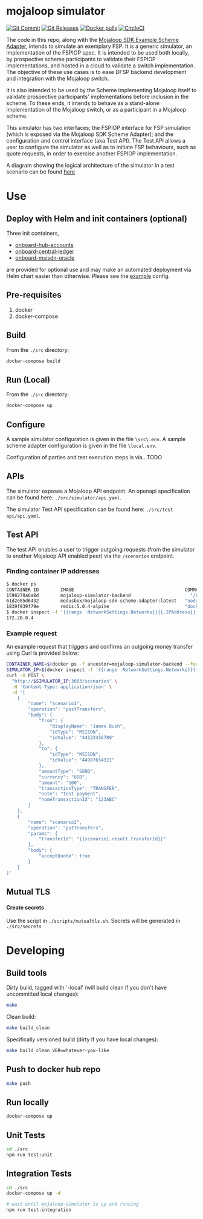 # mojaloop simulator
[![Git Commit](https://img.shields.io/github/last-commit/mojaloop/mojaloop-simulator.svg?style=flat)](https://github.com/mojaloop/mojaloop-simulator/commits/master)
[![Git Releases](https://img.shields.io/github/v/release/mojaloop/mojaloop-simulator?include_prereleases)](https://github.com/mojaloop/mojaloop-simulator/releases)
[![Docker pulls](https://img.shields.io/docker/pulls/mojaloop/mojaloop-simulator.svg?style=flat)](https://hub.docker.com/r/mojaloop/mojaloop-simulator)
[![CircleCI](https://circleci.com/gh/mojaloop/mojaloop-simulator.svg?style=svg)](https://circleci.com/gh/mojaloop/mojaloop-simulator)


The code in this repo, along with the [Mojaloop SDK Example Scheme Adapter](http://www.github.com/modusbox/mojaloop-sdk-example-scheme-adapter), intends to simulate an exemplary FSP. It is a generic simulator, an implementation of the FSPIOP spec. It is intended to be used both locally, by prospective scheme participants to validate their FSPIOP implementations, and hosted in a cloud to validate a switch implementation. The objective of these use cases is to ease DFSP backend development and integration with the Mojaloop switch.

It is also intended to be used by the Scheme implementing Mojaloop itself to validate prospective participants' implementations before inclusion in the scheme. To these ends, it intends to behave as a stand-alone implementation of the Mojaloop switch, or as a participant in a Mojaloop scheme.

This simulator has two interfaces; the FSPIOP interface for FSP simulation (which is exposed via the Mojaloop SDK Scheme Adapter); and the configuration and control interface (aka Test API). The Test API allows a user to configure the simulator as well as to initiate FSP behaviours, such as quote requests, in order to exercise another FSPIOP implementation.

A diagram showing the logical architecture of the simulator in a test scenario can be found [here](docs/SimulatorArchitecture.jpg)

# Use

## Deploy with Helm and init containers (optional)
Three init containers,
- [onboard-hub-accounts](https://github.com/mojaloop/mojaloop-simulator/tree/master/init/onboard-hub-accounts)
- [onboard-central-ledger](https://github.com/mojaloop/mojaloop-simulator/tree/master/init/onboard-central-ledger)
- [onboard-msisdn-oracle](https://github.com/mojaloop/mojaloop-simulator/tree/master/init/onboard-msisdn-oracle)

are provided for optional use and may make an automated deployment via Helm chart easier than otherwise. Please see the [example](docs/values-sims.example.yaml) config.

## Pre-requisites
  1. docker
  2. docker-compose


## Build
From the `./src` directory:
```bash
docker-compose build
```

## Run (Local)
From the `./src` directory:
```bash
docker-compose up
```


## Configure
A sample simulator configuration is given in the file `\src\.env`.
A sample scheme adapter configuration is given in the file `\local.env`.

Configuration of parties and test execution steps is via...TODO


## APIs
The simulator exposes a Mojaloop API endpoint. An openapi specification can be found here: `./src/simulator/api.yaml`.

The simulator Test API specification can be found here: `./src/test-api/api.yaml`.


## Test API
The test API enables a user to trigger outgoing requests (from the simulator to another Mojaloop API enabled peer) via the `/scenarios` endpoint.

### Finding container IP addresses
```bash
$ docker ps
CONTAINER ID        IMAGE                                         COMMAND                  CREATED             STATUS              PORTS               NAMES
1598270a6a8d        mojaloop-simulator-backend                      "/bin/sh -c 'node /s…"   7 minutes ago       Up 7 minutes        3000-3001/tcp       src_sim_1
61d2e85d6432        modusbox/mojaloop-sdk-scheme-adapter:latest   "node /src/index.js"     7 minutes ago       Up 7 minutes        3000/tcp            src_scheme-adapter_1
1839f939f79e        redis:5.0.4-alpine                            "docker-entrypoint.s…"   7 minutes ago       Up 7 minutes        6379/tcp            src_redis_1
$ docker inspect -f '{{range .NetworkSettings.Networks}}{{.IPAddress}}{{end}}' src_sim_1
172.20.0.4
```

### Example request

An example request that triggers and confirms an outgoing money transfer using Curl is provided below:

```bash
CONTAINER_NAME=$(docker ps -f ancestor=mojaloop-simulator-backend --format '{{.Names}}')
SIMULATOR_IP=$(docker inspect -f '{{range .NetworkSettings.Networks}}{{.IPAddress}}{{end}}' "$CONTAINER_NAME")
curl -X POST \
  "http://$SIMULATOR_IP:3003/scenarios" \
  -H 'Content-Type: application/json' \
  -d '[
    {
        "name": "scenario1",
        "operation": "postTransfers",
        "body": {
            "from": {
                "displayName": "James Bush",
                "idType": "MSISDN",
                "idValue": "44123456789"
            },
            "to": {
                "idType": "MSISDN",
                "idValue": "44987654321"
            },
            "amountType": "SEND",
            "currency": "USD",
            "amount": "100",
            "transactionType": "TRANSFER",
            "note": "test payment",
            "homeTransactionId": "123ABC"
        }
    },
    {
        "name": "scenario2",
        "operation": "putTransfers",
        "params": {
            "transferId": "{{scenario1.result.transferId}}"
        },
        "body": {
            "acceptQuote": true
        }
    }
]'
```


## Mutual TLS


#### Create secrets
Use the script in `./scripts/mutualtls.sh`. Secrets will be generated in `./src/secrets`


# Developing

## Build tools

Dirty build, tagged with '-local' (will build clean if you don't have uncommitted local changes):
```bash
make
```

Clean build:
```bash
make build_clean
```

Specifically versioned build (dirty if you have local changes):
```bash
make build_clean VER=whatever-you-like
```

## Push to docker hub repo
```bash
make push
```

## Run locally
```bash
docker-compose up
```


## Unit Tests

```bash
cd ./src
npm run test:unit
```

## Integration Tests

```bash
cd ./src
docker-compose up -d

# wait until mojaloop-simulator is up and running
npm run test:integration
```